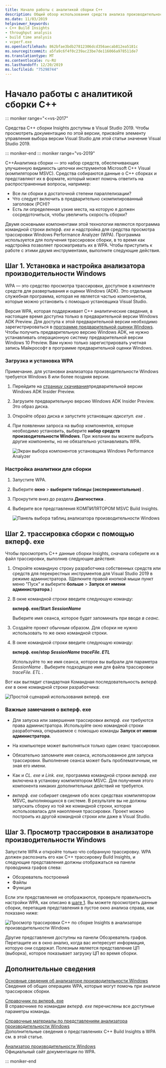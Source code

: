 ```yaml
---
title: Начало работы с аналитикой сборки C++
description: Общий обзор использования средств анализа производительности во время сборки, которые являются частью аналитических данных C++ .
ms.date: 11/03/2019
helpviewer_keywords:
- C++ Build Insights
- throughput analysis
- build time analysis
- vcperf.exe
ms.openlocfilehash: 862bfae3bdb27812306dcd356aecab812ea5181c
ms.sourcegitcommit: a5fa9c6f4f0c239ac23be7de116066a978511de7
ms.translationtype: MT
ms.contentlocale: ru-RU
ms.lasthandoff: 12/20/2019
ms.locfileid: "75298744"
---
```

# <a name="get-started-with-c-build-insights"></a>Начало работы с аналитикой сборки C++

::: moniker range="<=vs-2017"

Средства C++ сборки Insights доступны в Visual Studio 2019. Чтобы просмотреть документацию по этой версии, присвойте элементу управления выбора версии Visual Studio для этой статьи значение Visual Studio 2019.

::: moniker-end
::: moniker range="vs-2019"

C++Аналитика сборки — это набор средств, обеспечивающих улучшенную видимость цепочки инструментов Microsoft C++ Visual (компилятором MSVC). Средства собираются данные о C++ сборках и представляют их в формате, который может помочь ответить на распространенные вопросы, например:

- Все ли сборки в достаточной степени параллелизации?
- Что следует включить в предварительно скомпилированный заголовок (PCH)?
- Есть ли определенная узкие места, на которую я должен сосредоточиться, чтобы увеличить скорость сборки?

Двумя основными компонентами этой технологии являются программа командной строки *вкперф. exe* и надстройка для средства просмотра трассировки Windows Performance Analyzer (WPA). Программа используется для получения трассировок сборки, в то время как надстройка позволяет просматривать их в WPA. Чтобы приступить к работе с этими двумя инструментами, выполните следующие действия.

## <a name="step-1-install-and-configure-windows-performance-analyzer"></a>Шаг 1. Установка и настройка анализатора производительности Windows

WPA — это средство просмотра трассировки, доступное в комплекте средств для развертывания и оценки Windows (ADK). Это отдельная служебная программа, которая не является частью компонентов, которые можно установить с помощью установщика Visual Studio.

Версия WPA, которая поддерживает C++ аналитические сведения, в настоящее время доступна только в предварительной версии Windows ADK Preview. Для доступа к этой предварительной версии необходимо зарегистрироваться в [программе предварительной оценки Windows](https://insider.windows.com). Чтобы получить предварительную версию Windows ADK, не нужно устанавливать операционную систему предварительной версии Windows 10 Preview. Вам нужно только зарегистрировать учетная запись Майкрософт в программе предварительной оценки Windows.

### <a name="to-download-and-install-wpa"></a>Загрузка и установка WPA

Примечание. для установки анализатора производительности Windows требуется Windows 8 или более поздняя версии.

1. Перейдите на [страницу скачивания](https://www.microsoft.com/en-us/software-download/windowsinsiderpreviewADK)предварительной версии Windows ADK Insider Preview.

1. Загрузите предварительную версию Windows ADK Insider Preview. Это образ диска.

1. Откройте образ диска и запустите установщик *адксетуп. exe* .

1. При появлении запроса на выбор компонентов, которые необходимо установить, выберите **набор средств производительности Windows**. При желании вы можете выбрать другие компоненты, но не обязательно устанавливать WPA.

   ![Экран выбора компонентов установщика Windows Performance Analyzer](media/wpa-installation.png)

### <a name="configuration-steps"></a>Настройка аналитики для сборки

1. Запустите WPA.

1. Выберите **окно** > **выберите таблицы (экспериментальные)** .

1. Прокрутите вниз до раздела **Диагностика** .

1. Выберите все представления КОМПИЛЯТОРОМ MSVC Build Insights.

   ![Панель выбора таблиц анализатора производительности Windows](media/wpa-configuration.png)

## <a name="step-2-trace-your-build-with-vcperfexe"></a>Шаг 2. трассировка сборки с помощью вкперф. exe

Чтобы просмотреть C++ данные сборки Insights, сначала соберите их в файл трассировки, выполнив следующие действия:

1. Откройте командную строку разработчика собственных средств или средств для перекрестных инструментов для Visual Studio 2019 в режиме администратора. (Щелкните правой кнопкой мыши пункт меню "Пуск" и выберите **больше** > **Запуск от имени администратора**.)

1. В окне командной строки введите следующую команду:

   **вкперф. exe/Start _SessionName_**

   Выберите имя сеанса, которое будет запоминать при вводе *в сеанс.*

1. Создайте проект обычным образом. Для сборки не нужно использовать то же окно командной строки.

1. В окне командной строки введите следующую команду:

   **вкперф. exe/stop _SessionName_ _traceFile. ETL_**

   Используйте то же имя сеанса, которое вы выбрали для параметра *SessionName* . Выберите подходящее имя для файла трассировки *traceFile. ETL* .

Вот как выглядит стандартная Командная последовательность *вкперф. exe* в окне командной строки разработчика:

![Простой сценарий использования вкперф. exe](media/vcperf-simple-usage.png)

### <a name="important-notes-about-vcperfexe"></a>Важные замечания о вкперф. exe

- Для запуска или завершения трассировки *вкперф. exe* требуются права администратора. Используйте окно командной строки разработчика, открываемое с помощью команды **Запуск от имени администратора**.

- На компьютере может выполняться только один сеанс трассировки.

- Обязательно запомните имя сеанса, использованное для запуска трассировки. Выполнение сеанса может быть проблематичным, не зная его имени.

- Как и *CL. exe* и *Link. exe*, программа командной строки *вкперф. exe* включена в установку компилятором MSVC. Для получения этого компонента никаких дополнительных действий не требуется.

- *вкперф. exe* собирает сведения обо всех средствах компилятором MSVC, выполняющихся в системе. В результате вы не должны запускать сборку из той же командной строки, которая использовалась для накопления трассировки. Проект можно построить из другой командной строки или даже в Visual Studio.

## <a name="step-3-view-your-trace-in-windows-performance-analyzer"></a>Шаг 3. Просмотр трассировки в анализаторе производительности Windows

Запустите WPA и откройте только что собранную трассировку. WPA должен распознать его как C++ трассировку Build Insights, и следующие представления должны отображаться на панели проводника графов слева:

- Обозреватель построений
- Файлы
- Функция

Если эти представления не отображаются, проверьте правильность настройки WPA, как описано в [шаге 1](#configuration-steps). Вы можете просмотреть данные сборки, перетащив представления в пустое окно анализа справа, как показано ниже:

![Просмотр трассировки C++ по сборке Insights в анализаторе производительности Windows](media/wpa-viewing-trace.gif)

Другие представления доступны на панели Обозреватель графов. Перетащите их в окно анализ, когда вас интересует информация, которую они содержат. Полезным является представление ЦП (выборка), которое показывает загрузку ЦП во время сборки.

## <a name="more-information"></a>Дополнительные сведения

[Основные сведения об анализаторе производительности Windows](wpa-basics.md)\
Сведения об общих операциях WPA, которые могут помочь при анализе трассировок сборки.

[Справочник по вкперф. exe](vcperf-reference.md)\
В справочнике по командам *вкперф. exe* перечислены все доступные параметры команды.

[Справочные материалы по представлениям анализатора производительности Windows](wpa-views-reference.md)\
Дополнительные сведения о представлениях C++ Build Insights в WPA см. в этой статье.

[Анализатор производительности Windows](/windows-hardware/test/wpt/windows-performance-analyzer)\
Официальный сайт документации по WPA.

::: moniker-end

